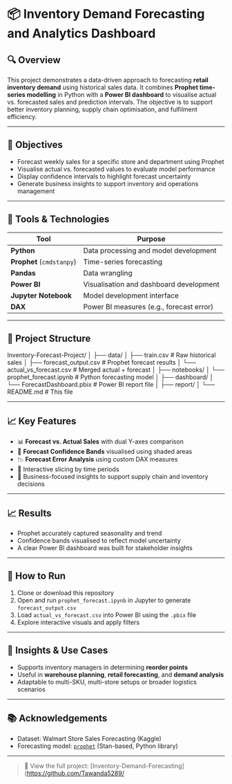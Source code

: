 # 📦 Inventory Demand Forecasting and Analytics Dashboard

## 🔍 Overview
This project demonstrates a data-driven approach to forecasting **retail inventory demand** using historical sales data. It combines **Prophet time-series modelling** in Python with a **Power BI dashboard** to visualise actual vs. forecasted sales and prediction intervals. The objective is to support better inventory planning, supply chain optimisation, and fulfilment efficiency.

---

## 🎯 Objectives
- Forecast weekly sales for a specific store and department using Prophet
- Visualise actual vs. forecasted values to evaluate model performance
- Display confidence intervals to highlight forecast uncertainty
- Generate business insights to support inventory and operations management

---

## 🧰 Tools & Technologies

| Tool        | Purpose                                 |
|-------------|------------------------------------------|
| **Python**  | Data processing and model development    |
| **Prophet** (`cmdstanpy`) | Time-series forecasting      |
| **Pandas**  | Data wrangling                           |
| **Power BI**| Visualisation and dashboard development  |
| **Jupyter Notebook** | Model development interface     |
| **DAX**     | Power BI measures (e.g., forecast error) |

---
## 📁 Project Structure

Inventory-Forecast-Project/
│
├── data/
│ ├── train.csv # Raw historical sales
│ ├── forecast_output.csv # Prophet forecast results
│ └── actual_vs_forecast.csv # Merged actual + forecast
│
├── notebooks/
│ └── prophet_forecast.ipynb # Python forecasting model
│
├── dashboard/
│ └── ForecastDashboard.pbix # Power BI report file
│
├── report/
│ └── README.md # This file

---
## 📈 Key Features
- 📊 **Forecast vs. Actual Sales** with dual Y-axes comparison
- 🎯 **Forecast Confidence Bands** visualised using shaded areas
- 📉 **Forecast Error Analysis** using custom DAX measures
- 📅 Interactive slicing by time periods
- 🧠 Business-focused insights to support supply chain and inventory decisions

---

## 📈 Results
- Prophet accurately captured seasonality and trend
- Confidence bands visualised to reflect model uncertainty
- A clear Power BI dashboard was built for stakeholder insights

---

## 🚀 How to Run

1. Clone or download this repository
2. Open and run `prophet_forecast.ipynb` in Jupyter to generate `forecast_output.csv`
3. Load `actual_vs_forecast.csv` into Power BI using the `.pbix` file
4. Explore interactive visuals and apply filters

---

## 📌 Insights & Use Cases
- Supports inventory managers in determining **reorder points**
- Useful in **warehouse planning**, **retail forecasting**, and **demand analysis**
- Adaptable to multi-SKU, multi-store setups or broader logistics scenarios

---

## 📚 Acknowledgements
- Dataset: Walmart Store Sales Forecasting (Kaggle)
- Forecasting model: [`prophet`](https://pypi.org/project/prophet/) (Stan-based, Python library)

---

> 🔗 View the full project: [Inventory-Demand-Forecasting](https://github.com/Tawanda5289/
